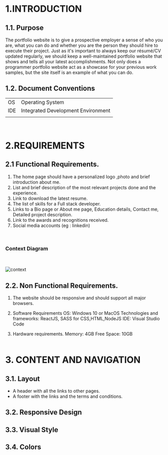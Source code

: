 # 1.INTRODUCTION
## 1.1.  Purpose

The portfolio website is to give a prospective employer a sense of who you are, what you can do and whether you are the person they should hire to execute their project. Just as it's important to always keep our résumé/CV updated regularly, we should keep a well-maintained portfolio website that shows and tells all your latest accomplishments. Not only does a programmer portfolio website act as a showcase for your previous work samples, but the site itself is an example of what you can do.

## 1.2. Document Conventions


|       |  |
| ----------- | ----------- |
| OS      | Operating System|
| IDE   | Integrated Development Environment|
|  | |


<br>

# 2.REQUIREMENTS

## 2.1 Functional Requirements.

1. The home page should have a personalized logo ,photo and brief introduction about me.
2. List and brief description of the most relevant projects done and the experience.
3. Link to download the latest resume.
4. The list of skills for a Full stack developer.
5. Links to a Bio page or About me page, Education details, Contact me, Detailed project description.
6. Link to the awards and recognitions received.
7. Social media accounts (eg : linkedin)
<br>

### Context Diagram
<br>

![context](https://user-images.githubusercontent.com/77938740/108273530-aa5d8280-7141-11eb-840b-68a74d8d935f.png)
<br>
## 2.2. Non Functional Requirements.

1. The website should be responsive and should support all major browsers.

2. Software Requirements
OS:  Windows 10 or MacOS
Technologies and frameworks: ReactJS, SASS for CSS,HTML,NodeJS
IDE: Visual Studio Code

3. Hardware requirements.
Memory: 4GB
Free Space: 10GB
<br><br>

# 3. CONTENT AND NAVIGATION

## 3.1. Layout

* A header with all the links to other pages.
* A footer with the links and the terms and conditions.

## 3.2. Responsive Design

## 3.3. Visual Style

## 3.4. Colors


